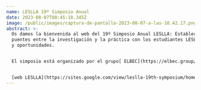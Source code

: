 ```yaml
---
name: LESLLA 19º Simposio Anual
date: 2023-08-07T08:45:18.345Z
image: /public/images/captura-de-pantalla-2023-08-07-a-las-10.42.17.png
abstract: >-
  Os damos la bienvenida al web del 19º Simposio Anual LESLLA: Establecer
  puentes entre la investigación y la práctica con los estudiantes LESLLA: retos
  y oportunidades.


  El simposio está organizado por el grupo[ ELBEC](https://elbec.group/) de la Universitat Autònoma de Barcelona y tendrá lugar en Barcelona los días 7-9 de septiembre de 2023. Se trata de un simposio híbrido que cuenta con dos días, 7 y 8 de septiembre, en modalidad presencial y un día, 9 de septiembre, que se hará en modalidad virtual. La sede del simposio será la[ Residència d’investigadors](https://www.residencia-investigadors.es/) en Barcelona.


  [w﻿eb LESLLA](https://sites.google.com/view/leslla-19th-symposium/home/inicio?authuser=0)
---
```


